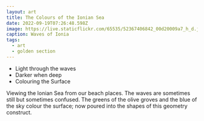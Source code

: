 ```yaml
---
layout: art
title: The Colours of the Ionian Sea
date: 2022-09-19T07:26:48.598Z
image: https://live.staticflickr.com/65535/52367406842_00d20009a7_h_d.jpg
caption: Waves of Ionia
tags:
  - art
  - golden section
---
```

* Light through the waves
* Darker when deep
* Colouring the Surface

Viewing the Ionian Sea from our beach places. The waves are sometimes still but sometimes confused. The greens of the olive groves and the blue of the sky colour the surface; now poured into the shapes of this geometry construct.